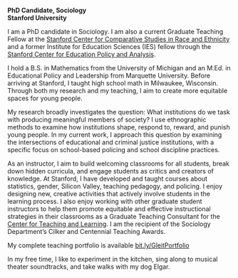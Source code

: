 **PhD Candidate, Sociology** \
**Stanford University**

I am a PhD candidate in Sociology. I am also a current Graduate Teaching Fellow at the [Stanford Center for Comparative Studies in Race and Ethnicity](https://ccsre.stanford.edu/people/rebecca-gleit) and a former Institute for Education Sciences (IES) fellow through the [Stanford Center for Education Policy and Analysis](https://cepa.stanford.edu/people/rebecca-gleit). 

I hold a B.S. in Mathematics from the University of Michigan and an M.Ed. in Educational Policy and Leadership from Marquette University. Before arriving at Stanford, I taught high school math in Milwaukee, Wisconsin. Through both my research and my teaching, I aim to create more equitable spaces for young people. 

My research broadly investigates the question: What institutions do we task with producing meaningful members of society? I use ethnographic methods to examine how institutions shape, respond to, reward, and punish young people. In my current work, I approach this question by examining the intersections of educational and criminal justice institutions, with a specific focus on school-based policing and school discipline practices. 

As an instructor, I aim to build welcoming classrooms for all students, break down hidden curricula, and engage students as critics and creators of knowledge. At Stanford, I have developed and taught courses about statistics, gender, Silicon Valley, teaching pedagogy, and policing. I enjoy designing new, creative activities that actively involve students in the learning process. I also enjoy working with other graduate student instructors to help them promote equitable and effective instructional strategies in their classrooms as a Graduate Teaching Consultant for the [Center for Teaching and Learning](https://ctl.stanford.edu/ta-training-support/graduate-teaching-consultants/grad-consultant-bios). I am the recipient of the Sociology Department’s Cilker and Centennial Teaching Awards.

My complete teaching portfolio is available [bit.ly/GleitPortfolio](http://bit.ly/GleitPortfolio)

In my free time, I like to experiment in the kitchen, sing along to musical theater soundtracks, and take walks with my dog Elgar.




<!--
You can use the [editor on GitHub](https://github.com/rgleit/rgleit.github.io/edit/main/index.md) to maintain and preview the content for your website in Markdown files.

Whenever you commit to this repository, GitHub Pages will run [Jekyll](https://jekyllrb.com/) to rebuild the pages in your site, from the content in your Markdown files.

### Markdown

Markdown is a lightweight and easy-to-use syntax for styling your writing. It includes conventions for

```markdown
Syntax highlighted code block

# Header 1
## Header 2
### Header 3

- Bulleted
- List

1. Numbered
2. List

**Bold** and _Italic_ and `Code` text

[Link](url) and ![Image](src)
```

For more details see [Basic writing and formatting syntax](https://docs.github.com/en/github/writing-on-github/getting-started-with-writing-and-formatting-on-github/basic-writing-and-formatting-syntax).

### Jekyll Themes

Your Pages site will use the layout and styles from the Jekyll theme you have selected in your [repository settings](https://github.com/rgleit/rgleit.github.io/settings/pages). The name of this theme is saved in the Jekyll `_config.yml` configuration file.

### Support or Contact

Having trouble with Pages? Check out our [documentation](https://docs.github.com/categories/github-pages-basics/) or [contact support](https://support.github.com/contact) and we’ll help you sort it out. -->
